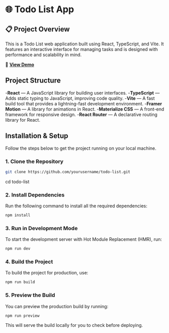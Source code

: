 # 🌐 Todo List App

## 📋 Project Overview
This is a Todo List web application built using React, TypeScript, and Vite. It features an interactive interface for managing tasks and is designed with performance and scalability in mind.

🚀 [**View Demo**](https://elena-savitskaya.github.io/todo-list/)

## Project Structure
-**React** — A JavaScript library for building user interfaces.
-**TypeScript** — Adds static typing to JavaScript, improving code quality.
-**Vite** — A fast build tool that provides a lightning-fast development environment.
-**Framer Motion** — A library for animations in React.
-**Materialize CSS** — A front-end framework for responsive design.
-**React Router** — A declarative routing library for React.

## Installation & Setup
Follow the steps below to get the project running on your local machine.

### 1. Clone the Repository

```bash
git clone https://github.com/yourusername/todo-list.git
```
cd todo-list

### 2. Install Dependencies
Run the following command to install all the required dependencies:

```bash
npm install
```

### 3. Run in Development Mode
To start the development server with Hot Module Replacement (HMR), run:

```bash
npm run dev
```

### 4. Build the Project
To build the project for production, use:

```bash
npm run build
```

### 5. Preview the Build
You can preview the production build by running:

```bash
npm run preview
```

This will serve the build locally for you to check before deploying.

